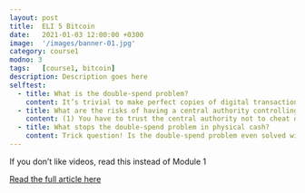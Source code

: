```yaml
---
layout: post
title:  ELI 5 Bitcoin
date:   2021-01-03 12:00:00 +0300
image:  '/images/banner-01.jpg'
category: course1
modno: 3
tags:   [course1, bitcoin]
description: Description goes here
selftest:
  - title: What is the double-spend problem?
    content: It’s trivial to make perfect copies of digital transactions. For any electronic money system, the double-spend problem refers to trying to prevent the transaction “Alice pays $100” from being used over and over again. This is typically solved using a centralised ledger (i.e. a bank). Bitcoin solves the double-spend problem without requiring a centralised authority controlling the ledger.
  - title: What are the risks of having a central authority controlling the ledger?
    content: (1) You have to trust the central authority not to cheat or steal from you. (2) They could censor your transactions if they decided they didn’t like you or with whom you were transacting.
  - title: What stops the double-spend problem in physical cash?
    content: Trick question! Is the double-spend problem even solved with cash? Only partially. With cash, we don’t call it double-spending, we call it counterfeiting. Ridges on the sides of coins, watermarks, RFIDs and high-precision printing are just some of the techniques invented to try and prevent counterfeiting and hence the double-spend problem in cash.
---
```


If you don’t like videos, read this instead of Module 1

<a href="https://medium.com/free-code-camp/explain-bitcoin-like-im-five-73b4257ac833" target="_blank" class="purpleBtn" >Read the full article here</a>
